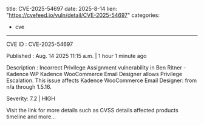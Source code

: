  
title: CVE-2025-54697
date: 2025-8-14
lien: "https://cvefeed.io/vuln/detail/CVE-2025-54697"
categories:
  - cve
---

CVE ID : CVE-2025-54697

Published :  Aug. 14
2025
11:15 a.m. | 1 hour
1 minute ago

Description : Incorrect Privilege Assignment vulnerability in Ben Ritner - Kadence WP Kadence WooCommerce Email Designer allows Privilege Escalation. This issue affects Kadence WooCommerce Email Designer: from n/a through 1.5.16.

Severity: 7.2 | HIGH

Visit the link for more details
such as CVSS details
affected products
timeline
and more...

